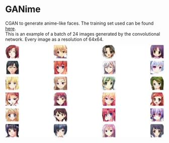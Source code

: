 # GANime
CGAN to generate anime-like faces. The training set used can be found [here](https://www.kaggle.com/splcher/animefacedataset).
</br>
This is an example of a batch of 24 images generated by the convolutional network. Every image as a resolution of 64x64.
</br>
<img src="Examples.png"
     alt="Generated Anime Faces"
     style="float: left; margin-top: 10px;" />

